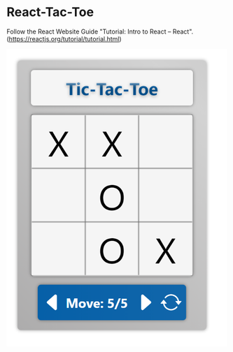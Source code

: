 # React-Tac-Toe
Follow the React Website Guide "Tutorial: Intro to React – React".
(https://reactjs.org/tutorial/tutorial.html)

![Screenshot](../ReactTacToe.png)